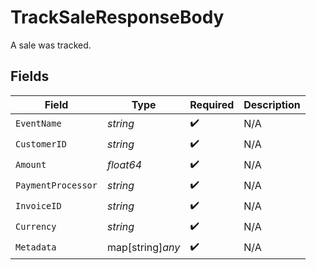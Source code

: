 # TrackSaleResponseBody

A sale was tracked.


## Fields

| Field              | Type               | Required           | Description        |
| ------------------ | ------------------ | ------------------ | ------------------ |
| `EventName`        | *string*           | :heavy_check_mark: | N/A                |
| `CustomerID`       | *string*           | :heavy_check_mark: | N/A                |
| `Amount`           | *float64*          | :heavy_check_mark: | N/A                |
| `PaymentProcessor` | *string*           | :heavy_check_mark: | N/A                |
| `InvoiceID`        | *string*           | :heavy_check_mark: | N/A                |
| `Currency`         | *string*           | :heavy_check_mark: | N/A                |
| `Metadata`         | map[string]*any*   | :heavy_check_mark: | N/A                |